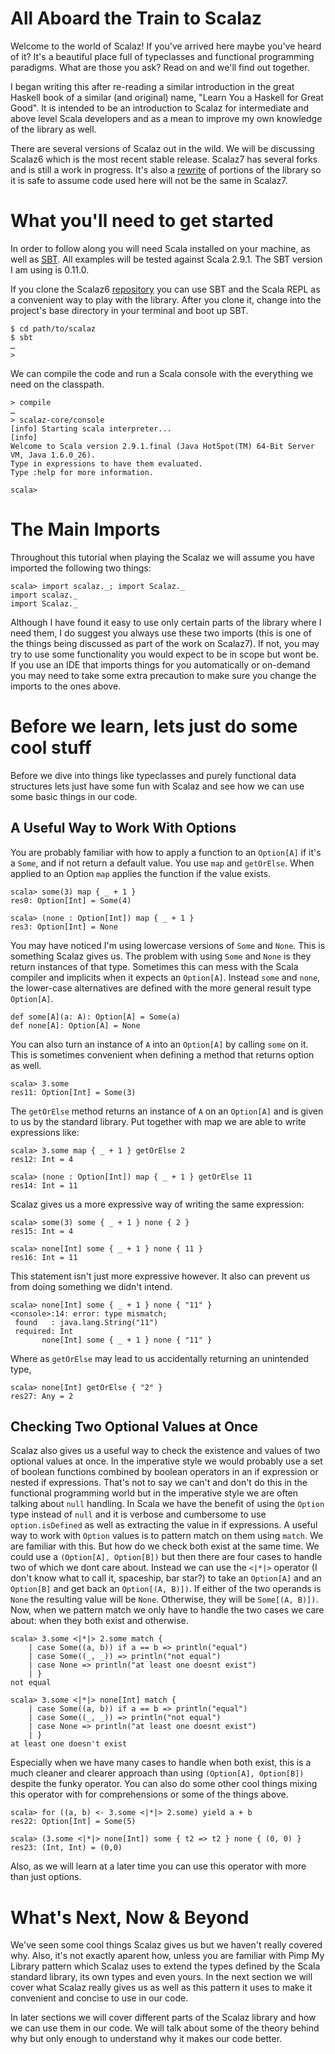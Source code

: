 #  All Aboard the Train to Scalaz

Welcome to the world of Scalaz! If you've arrived here maybe you've heard of it? It's a beautiful place full of typeclasses and functional programming paradigms. What are those you ask? Read on and we'll find out together. 

I began writing this after re-reading a similar introduction in the great Haskell book of a similar (and original) name, "Learn You a Haskell for Great Good". It is intended to be an introduction to Scalaz for intermediate and above level Scala developers and as a mean to improve my own knowledge of the library as well. 

There are several versions of Scalaz out in the wild. We will be discussing Scalaz6 which is the most recent stable release. Scalaz7 has several forks and is still a work in progress. It's also a [rewrite](http://code.google.com/p/scalaz/wiki/Scalaz7) of portions of the library so it is safe to assume code used here will not be the same in Scalaz7. 

# What you'll need to get started

In order to follow along you will need Scala installed on your machine, as well as [SBT](https://github.com/harrah/xsbt/wiki). All examples will be tested against Scala 2.9.1. The SBT version I am using is 0.11.0. 

If you clone the Scalaz6 [repository](https://github.com/scalaz/scalaz) you can use SBT and the Scala REPL as a convenient way to play with the library. After you clone it, change into the project's base directory in your terminal and boot up SBT.

	$ cd path/to/scalaz
	$ sbt
	…
	>

We can compile the code and run a Scala console with the everything we need on the classpath.

	> compile
	…
	> scalaz-core/console
	[info] Starting scala interpreter...
	[info] 
	Welcome to Scala version 2.9.1.final (Java HotSpot(TM) 64-Bit Server VM, Java 1.6.0_26).
	Type in expressions to have them evaluated.
	Type :help for more information.

	scala> 
 
   
# The Main Imports

Throughout this tutorial when playing the Scalaz we will assume you have imported the following two things:

	scala> import scalaz._; import Scalaz._
	import scalaz._
	import Scalaz._

Although I have found it easy to use only certain parts of the library where I need them, I do suggest you always use these two imports (this is one of the things being discussed as part of the work on Scalaz7). If not, you may try to use some functionality you would expect to be in scope but wont be. If you use an IDE that imports things for you automatically or on-demand you may need to take some extra precaution to make sure you change the imports to the ones above.

# Before we learn, lets just do some cool stuff

Before we dive into things like typeclasses and purely functional data structures lets just have some fun with Scalaz and see how we can use some basic things in our code. 

## A Useful Way to Work With Options

You are probably familiar with how to apply a function to an `Option[A]` if it's a `Some`, and if not return a default value. You use `map` and `getOrElse`. When applied to an Option `map` applies the function if the value exists. 

	scala> some(3) map { _ + 1 }
	res0: Option[Int] = Some(4)

	scala> (none : Option[Int]) map { _ + 1 }
	res3: Option[Int] = None

You may have noticed I'm using lowercase versions of `Some` and `None`. This is something Scalaz gives us. The problem with using `Some` and `None` is they return instances of that type. Sometimes this can mess with the Scala compiler and implicits when it expects an `Option[A]`. Instead `some` and `none`, the lower-case alternatives are defined with the more general result type `Option[A]`.

	def some[A](a: A): Option[A] = Some(a)
	def none[A]: Option[A] = None

You can also turn an instance of `A` into an `Option[A]` by calling `some` on it. This is sometimes convenient when defining a method that returns option as well.

	scala> 3.some
	res11: Option[Int] = Some(3)

The `getOrElse` method returns an instance of `A` on an `Option[A]` and is given to us by the standard library. Put together with map we are able to write expressions like:

	scala> 3.some map { _ + 1 } getOrElse 2
	res12: Int = 4

	scala> (none : Option[Int]) map { _ + 1 } getOrElse 11
	res14: Int = 11

Scalaz gives us a more expressive way of writing the same expression:

	scala> some(3) some { _ + 1 } none { 2 }
	res15: Int = 4

	scala> none[Int] some { _ + 1 } none { 11 }
	res16: Int = 11

This statement isn't just more expressive however. It also can prevent us from doing something we didn't intend. 

	scala> none[Int] some { _ + 1 } none { "11" }
	<console>:14: error: type mismatch;
	 found   : java.lang.String("11")
	 required: Int
           none[Int] some { _ + 1 } none { "11" }

Where as `getOrElse` may lead to us accidentally returning an unintended type,

	scala> none[Int] getOrElse { "2" }
	res27: Any = 2

## Checking Two Optional Values at Once

Scalaz also gives us a useful way to check the existence and values of two optional values at once. In the imperative style we would probably use a set of boolean functions combined by boolean operators in an if expression or nested if expressions. That's not to say we can't and don't do this in the functional programming world but in the imperative style we are often talking about `null` handling. In Scala we have the benefit of using the `Option` type instead of `null` and it is verbose and cumbersome to use `option.isDefined` as well as extracting the value in if expressions. A useful way to work with `Option` values is to pattern match on them using `match`. We are familiar with this. But how do we check both exist at the same time. We could use a `(Option[A], Option[B])` but then there are four cases to handle two of which we dont care about. Instead we can use the `<|*|>` operator (I don't know what to call it, spaceship, bar star?) to take an `Option[A]` and an `Option[B]` and get back an `Option[(A, B)])`. If either of the two operands is `None` the resulting value will be `None`. Otherwise, they will be `Some[(A, B)])`. Now, when we pattern match we only have to handle the two cases we care about: when they both exist and otherwise. 

	scala> 3.some <|*|> 2.some match {
		| case Some((a, b)) if a == b => println("equal")
		| case Some((_, _)) => println("not equal")
		| case None => println("at least one doesnt exist")
		| }
	not equal

	scala> 3.some <|*|> none[Int] match {
		| case Some((a, b)) if a == b => println("equal")
		| case Some((_, _)) => println("not equal")
		| case None => println("at least one doesnt exist")
		| }
	at least one doesn't exist
	

Especially when we have many cases to handle when both exist, this is a much cleaner and clearer approach than using `(Option[A], Option[B])` despite the funky operator. You can also do some other cool things mixing this operator with for comprehensions or some of the things above.

	scala> for ((a, b) <- 3.some <|*|> 2.some) yield a + b
	res22: Option[Int] = Some(5)

	scala> (3.some <|*|> none[Int]) some { t2 => t2 } none { (0, 0) }
	res23: (Int, Int) = (0,0)

Also, as we will learn at a later time you can use this operator with more than just options. 

# What's Next, Now & Beyond

We've seen some cool things Scalaz gives us but we haven't really covered why. Also, it's not exactly aparent how, unless you are familiar with Pimp My Library pattern which Scalaz uses to extend the types defined by the Scala standard library, its own types and even yours. In the next section we will cover what Scalaz really gives us as well as this pattern it uses to make it convenient and concise to use in our code. 

In later sections we will cover different parts of the Scalaz library and how we can use them in our code. We will talk about some of the theory behind why but only enough to understand why it makes our code better. 
